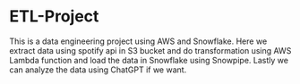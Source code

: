 # ETL-Project
This is a data engineering project using AWS and Snowflake. Here we extract data using spotify api in S3 bucket and do transformation using AWS Lambda function and load the data in Snowflake using Snowpipe. Lastly we can analyze the data using ChatGPT if we want.
